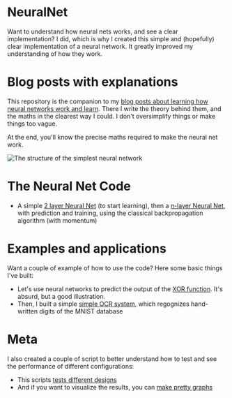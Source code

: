 # NeuralNet

Want to understand how neural nets works, and see a clear implementation? I did, which is why I created this simple and (hopefully) clear implementation of a neural network. It greatly improved my understanding of how they work.

# Blog posts with explanations

This repository is the companion to my [blog posts about learning how neural networks work and learn](http://blog.gregbonaert.com/starter-guide-to-neural-networks-part-1/). There I write the theory behind them, and the maths in the clearest way I could. I don't oversimplify things or make things too vague. 

At the end, you'll know the precise maths required to make the neural net work.

![The structure of the simplest neural network](http://blog.gregbonaert.com/wp-content/uploads/2016/08/NeuralNetSimple-300x205.jpeg)

# The Neural Net Code

* A simple [2 layer Neural Net](https://github.com/harokb/NeuralNet/blob/master/NeuralNet.py) (to start learning), then a [n-layer Neural Net](https://github.com/harokb/NeuralNet/blob/master/GeneralNeuralNet.py), with prediction and training, using the classical backpropagation algorithm (with momentum)

# Examples and applications

Want a couple of example of how to use the code? Here some basic things I've built:

* Let's use neural networks to predict the output of the [XOR function](https://github.com/harokb/NeuralNet/blob/master/xor.py). It's absurd, but a good illustration.
* Then, I built a simple [simple OCR system](https://github.com/harokb/NeuralNet/blob/master/ocr.py), which regognizes hand-written digits of the MNIST database

# Meta

I also created a couple of script to better understand how to test and see the performance of different configurations:

* This scripts [tests different designs](https://github.com/harokb/NeuralNet/blob/master/neural_network_design.py) 
* And if you want to visualize the results, you can [make pretty graphs](https://github.com/harokb/NeuralNet/blob/master/show_graph.py)

